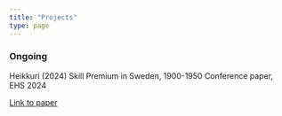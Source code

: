 ```yaml
---
title: "Projects"
type: page
---
```



### Ongoing 

Heikkuri (2024) Skill Premium in Sweden, 1900-1950
Conference paper, EHS 2024

[Link to paper](/../static/Papers/heikkuri_skill_premium_in_sweden_EHS.pdf)


